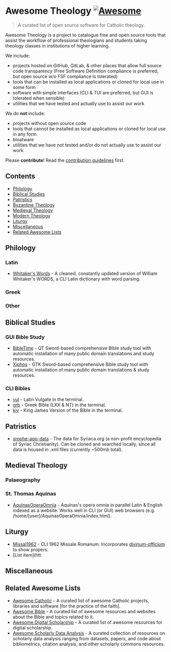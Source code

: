 # Awesome Theology [![Awesome](https://awesome.re/badge-flat2.svg)](https://awesome.re)

> A curated list of open source software for Catholic theology.

Awesome Theology is a project to catalogue free and open source tools that assist the workflow of professional theologians and students taking theology classes in institutions of higher learning. 

We include:
- projects hosted on GitHub, GitLab, & other places that allow full source code transparency (Free Software Definition compliance is preferred, but open source w/o FSF compliance is tolerated)
- tools that can be installed as local applications or cloned for local use in some form
- software with simple interfaces (CLI & TUI are preferred, but GUI is tolerated when sensible)
- utilities that we have tested and actually use to assist our work

We do **not** include:
- projects without open source code
- tools that cannot be installed as local applications or cloned for local use in any form
- bloatware
- utilities that we have not tested and/or do not actually use to assist our work

Please **contribute**! Read the [contribution guidelines](contributing.md) first.

## Contents

- [Philology](#philology)
- [Biblical Studies](#bible)
- [Patristics](#patristics)
- [Byzantine Theology](#byzantine-theology)
- [Medieval Theology](#medieval-theology)
- [Modern Theology](#modern-theology)
- [Liturgy](#liturgy)
- [Miscellaneous](#miscellaneous)
- [Related Awesome Lists](#related-awesome-lists)

## Philology

### Latin

- [Whitaker's Words](https://github.com/srophe/srophe-app-data) - A cleaned, constantly updated version of William Whitaker's WORDS, a CLI Latin dictionary with word parsing.

### Greek

### Other

## Biblical Studies

### GUI Bible Study
- [BibleTime](https://github.com/bibletime/bibletime) - QT Sword-based comprehensive Bible study tool with automatic installation of many public domain translations and study resources.
- [Xiphos](https://github.com/crosswire/xiphos) - GTK Sword-based comprehensive Bible study tool with automatic installation of many public domain translations & study resources.

### CLI Bibles
- [vul](https://github.com/LukeSmithxyz/vul) - Latin Vulgate in the terminal.
- [grb](https://github.com/LukeSmithxyz/grb) - Greek Bible (LXX & NT) in the terminal.
- [kjv](https://github.com/bontibon/kjv) - King James Version of the Bible in the terminal.

## Patristics

- [srophe-app-data](https://github.com/srophe/srophe-app-data) - The data for Syriaca.org (a non-profit encyclopedia of Syriac Christianity). Can be cloned and searched locally, since all data is housed in .xml files (currently ~500mb total).

## Medieval Theology

### Palaeography

### St. Thomas Aquinas

- [AquinasOperaOmnia](https://github.com/Geremia/AquinasOperaOmnia) - Aquinas's opera omnia in parallel Latin & English indexed as a website. Works well in CLI (or GUI) web browsers (e.g. /home/[user]/AquinasOperaOmnia/index.html).

## Liturgy

- [Missal1962](https://github.com/mmolenda/Missal1962) - CLI 1962 Missale Romanum. Incorporates [divinum-officium](https://github.com/DivinumOfficium/divinum-officium) to show propers.
- [List item](htt

## Miscellaneous

## Related Awesome Lists

- [Awesome Catholic](https://github.com/servusDei2018/awesome-catholic) - A curated list of awesome Catholic projects, libraries and software [for the practice of the faith].
- [Awesome Bible](https://github.com/awesome-bible/awesome-bible.github.io) - A curated list of awesome resources and websites about the Bible and topics related to it.
- [Awesome Digital Scholarship](https://github.com/ubc-library-rc/awesome-digital-scholarship) - A curated list of awesome resources for digital scholarship.
- [Awesome Scholarly Data Analysis](https://github.com/napsternxg/awesome-scholarly-data-analysis) - A curated collection of resources on scholarly data analysis ranging from datasets, papers, and code about bibliometrics, citation analysis, and other scholarly commons resources.

